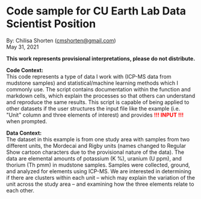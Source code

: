 # Code sample for CU Earth Lab Data Scientist Position  <a name="top"></a>
By: Chilisa Shorten (cmshorten@gmail.com)<br /> 
May 31, 2021

**This work represents provisional interpretations, please do not distribute.**

**Code Context:**<br />
This code represents a type of data I work with (ICP-MS data from mudstone samples) and statistical/machine learning methods which I commonly use. The script contains documentation within the function and markdown cells, which explain the processes so that others can understand and reproduce the same results. This script is capable of being applied to other datasets if the user structures the input file like the example (i.e. "Unit" column and three elements of interest) and provides <span style="color:red;font-weight:bold">!!! INPUT !!!</span> when prompted.

**Data Context:**<br />
The dataset in this example is from one study area with samples from two different units, the Mordecai and Rigby units (names changed to Regular Show cartoon characters due to the provisional nature of the data). The data are elemental amounts of potassium (K %), uranium (U ppm), and thorium (Th pmm) in mudstone samples. Samples were collected, ground, and analyzed for elements using ICP-MS. We are interested in determining if there are clusters within each unit – which may explain the variation of the unit across the study area – and examining how the three elements relate to each other.
